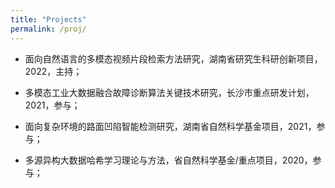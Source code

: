 ```yaml
---
title: "Projects"
permalink: /proj/
---
```



* 面向自然语言的多模态视频片段检索方法研究，湖南省研究生科研创新项目，2022，主持；

* 多模态工业大数据融合故障诊断算法关键技术研究，长沙市重点研发计划，2021，参与；

* 面向复杂环境的路面凹陷智能检测研究，湖南省自然科学基金项目，2021，参与；

* 多源异构大数据哈希学习理论与方法，省自然科学基金/重点项目，2020，参与；




